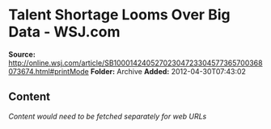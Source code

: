 # Talent Shortage Looms Over Big Data - WSJ.com

**Source:** http://online.wsj.com/article/SB10001424052702304723304577365700368073674.html#printMode
**Folder:** Archive
**Added:** 2012-04-30T07:43:02




## Content
*Content would need to be fetched separately for web URLs*
